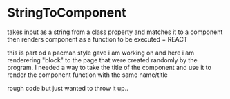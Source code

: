 # StringToComponent
takes input as a string from a class property and matches it to a component then renders component as a function to be executed = REACT 


this is part od a pacman style gave i am working on and here i am renderering "block" to the page that were created randomly by the program. 
I needed a way to take the title of the component and use it to render the component function with the same name/title

rough code but just wanted to throw it up..
